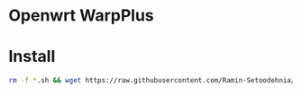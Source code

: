# Openwrt WarpPlus

# Install
```bash
rm -f *.sh && wget https://raw.githubusercontent.com/Ramin-Setoodehnia/WarpPlus/main/install.sh && chmod +x install.sh && sh install.sh
```


